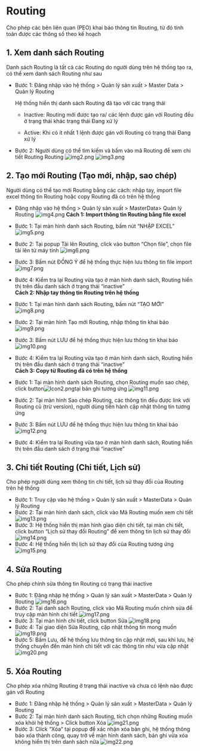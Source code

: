 # Routing

Cho phép các bên liên quan (PEO) khai báo thông tin Routing, từ đó tính toán được các thông số theo kế hoạch

## 1. Xem danh sách Routing

Danh sách Routing là tất cả các Routing do người dùng trên hệ thống tạo ra, có thể xem danh sách Routing như sau

- Bước 1: Đăng nhập vào hệ thống > Quản lý sản xuất > Master Data > Quản lý Routing

  Hệ thống hiển thị danh sách Routing đã tạo với các trạng thái

  - Inactive: Routing mới được tạo ra/ các lệnh được gán với Routing đều ở trạng thái khác trạng thái Đang xử lý

  - Active: Khi có ít nhất 1 lệnh được gán với Routing có trạng thái Đang xử lý

- Bước 2: Người dùng có thể tìm kiếm và bấm vào mã Routing để xem chi tiết Routing Routing
  ![img2.png](/img/routing/img2.png)
  ![img3.png](/img/routing/img3.png)

## 2. Tạo mới Routing (Tạo mới, nhập, sao chép)

Người dùng có thể tạo mới Routing bằng các cách: nhập tay, import file excel thông tin Routing hoặc copy Routing đã có trên hệ thống

- Đăng nhập vào hệ thống > Quản lý sản xuất > MasterData> Quản lý Routing
  ![img4.png](/img/routing/img4.png)
  **Cách 1: Import thông tin Routing bằng file excel**
- Bước 1: Tại màn hình danh sách Routing, bấm nút “NHẬP EXCEL”
  ![img5.png](/img/routing/img5.png)
- Bước 2: Tại popup Tải lên Routing, click vào button “Chọn file”, chọn file tải lên từ máy tính
  ![img6.png](/img/routing/img6.png)
- Bước 3: Bấm nút ĐỒNG Ý để hệ thống thực hiện lưu thông tin file import
  ![img7.png](/img/routing/img7.png)
- Bước 4: Kiểm tra lại Routing vừa tạo ở màn hình danh sách, Routing hiển thị trên đầu danh sách ở trạng thái “inactive”  
  **Cách 2: Nhập tay thông tin Routing trên hệ thống**
- Bước 1: Tại màn hình danh sách Routing, bấm nút “TẠO MỚI”
  ![img8.png](/img/routing/img8.png)
- Bước 2: Tại màn hình Tạo mới Routing, nhập thông tin khai báo
  ![img9.png](/img/routing/img9.png)
- Bước 3: Bấm nút LƯU để hệ thống thực hiện lưu thông tin khai báo
  ![img10.png](/img/routing/img10.png)
- Bước 4: Kiểm tra lại Routing vừa tạo ở màn hình danh sách, Routing hiển thị trên đầu danh sách ở trạng thái “inactive”  
  **Cách 3: Copy từ Routing đã có trên hệ thống**
- Bước 1: Tại màn hình danh sách Routing, chọn Routing muốn sao chép, click button![Icon2.png](/img/routing/Icon2.png)tại bản ghi tương ứng
  ![img11.png](/img/routing/img11.png)
- Bước 2: Tại màn hình Sao chép Routing, các thông tin đều được link với Routing cũ (trừ version), người dùng tiến hành cập nhật thông tin tương ứng

- Bước 3: Bấm nút LƯU để hệ thống thực hiện lưu thông tin khai báo
  ![img12.png](/img/routing/img12.png)

- Bước 4: Kiểm tra lại Routing vừa tạo ở màn hình danh sách, Routing hiển thị trên đầu danh sách ở trạng thái “inactive”

## 3. Chi tiết Routing (Chi tiết, Lịch sử)

Cho phép người dùng xem thông tin chi tiết, lịch sử thay đổi của Routing trên hệ thống

- Bước 1: Truy cập vào hệ thống > Quản lý sản xuất > MasterData > Quản lý Routing
- Bước 2: Tại màn hình danh sách, click vào Mã Routing muốn xem chi tiết
  ![img13.png](/img/routing/img13.png)
- Bước 3: Hệ thống hiển thị màn hình giao diện chi tiết, tại màn chi tiết, click button “Lịch sử thay đổi Routing” để xem thông tin lịch sử thay đổi
  ![img14.png](/img/routing/img14.png)
- Bước 4: Hệ thống hiển thị lịch sử thay đổi của Routing tương ứng
  ![img15.png](/img/routing/img15.png)

## 4. Sửa Routing

Cho phép chỉnh sửa thông tin Routing có trạng thái inactive

- Bước 1: Đăng nhập hệ thống > Quản lý sản xuất > MasterData > Quản lý Routing
  ![img16.png](/img/routing/img16.png)
- Bước 2: Tại danh sách Routing, click vào Mã Routing muốn chỉnh sửa để truy cập màn hình chi tiết
  ![img17.png](/img/routing/img17.png)
- Bước 3: Tại màn hình chi tiết, click button Sửa
  ![img18.png](/img/routing/img18.png)
- Bước 4: Tại giao diện Sửa Routing, cập nhật thông tin mong muốn
  ![img19.png](/img/routing/img19.png)
- Bước 5: Bấm Lưu, để hệ thống lưu thông tin cập nhật mới, sau khi lưu, hệ thống chuyển đến màn hình chi tiết với các thông tin như vừa cập nhật
  ![img20.png](/img/routing/img20.png)

## 5. Xóa Routing

Cho phép xóa những Routing ở trạng thái inactive và chưa có lệnh nào được gán với Routing

- Bước 1: Đăng nhập hệ thống > Quản lý sản xuất > MasterData > Quản lý Routing
- Bước 2: Tại màn hình danh sách Routing, tích chọn những Routing muốn xóa khỏi hệ thống > Click button Xóa
  ![img21.png](/img/routing/img21.png)
- Bước 3: Click “Xóa” tại popup để xác nhận xóa bản ghi, hệ thống thông báo xóa thành công, quay trở về màn hình danh sách, bản ghi vừa xóa không hiển thị trên danh sách nữa
  ![img22.png](/img/routing/img22.png)
